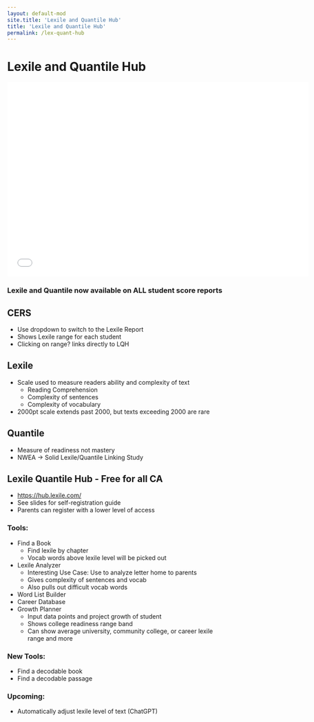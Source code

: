 ```yaml
---
layout: default-mod
site.title: 'Lexile and Quantile Hub'
title: 'Lexile and Quantile Hub'
permalink: /lex-quant-hub
---
```


# Lexile and Quantile Hub

<embed src="media/cera.lexile.quantile_conf.pptx.pdf#toolbar=0&navpanes=0"
    height="450px"
    width="700px">

### Lexile and Quantile now available on ALL student score reports

## CERS

* Use dropdown to switch to the Lexile Report
* Shows Lexile range for each student
* Clicking on range? links directly to LQH

## Lexile 

* Scale used to measure readers ability and complexity of text
    * Reading Comprehension
    * Complexity of sentences
    * Complexity of vocabulary
* 2000pt scale extends past 2000, but texts exceeding 2000 are rare

## Quantile

* Measure of readiness not mastery
* NWEA -> Solid Lexile/Quantile Linking Study

## Lexile Quantile Hub - Free for all CA

* https://hub.lexile.com/
* See slides for self-registration guide
* Parents can register with a lower level of access

### Tools:

* Find a Book
    * Find lexile by chapter
    * Vocab words above lexile level will be picked out
* Lexile Analyzer
    * Interesting Use Case: Use to analyze letter home to parents
    * Gives complexity of sentences and vocab
    * Also pulls out difficult vocab words
* Word List Builder
* Career Database
* Growth Planner
    * Input data points and project growth of student
    * Shows college readiness range band
    * Can show average university, community college, or career lexile range and more

### New Tools:
* Find a decodable book
* Find a decodable passage

### Upcoming:
* Automatically adjust lexile level of text (ChatGPT)